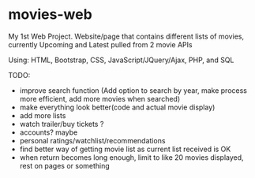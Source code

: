 # movies-web
My 1st Web Project. Website/page that contains different lists of movies,
currently Upcoming and Latest pulled from 2 movie APIs

Using: HTML, Bootstrap, CSS, JavaScript/JQuery/Ajax, PHP, and SQL

TODO:
 - improve search function (Add option to search by year,
 make process more efficient, add more movies when searched)
 - make everything look better(code and actual movie display)
 - add more lists
 - watch trailer/buy tickets ?
 - accounts? maybe
 - personal ratings/watchlist/recommendations
 - find better way of getting movie list as current list received is OK
 - when return becomes long enough, limit to like 20 movies displayed,
 rest on pages or something